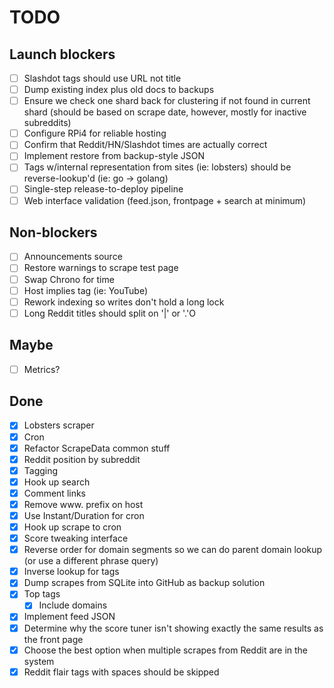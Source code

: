 # TODO

## Launch blockers

 - [ ] Slashdot tags should use URL not title
 - [ ] Dump existing index plus old docs to backups
 - [ ] Ensure we check one shard back for clustering if not found in current shard (should be based on scrape date, however, mostly for inactive subreddits)
 - [ ] Configure RPi4 for reliable hosting
 - [ ] Confirm that Reddit/HN/Slashdot times are actually correct
 - [ ] Implement restore from backup-style JSON
 - [ ] Tags w/internal representation from sites (ie: lobsters) should be reverse-lookup'd (ie: go -> golang)
 - [ ] Single-step release-to-deploy pipeline
 - [ ] Web interface validation (feed.json, frontpage + search at minimum)

## Non-blockers

 - [ ] Announcements source
 - [ ] Restore warnings to scrape test page
 - [ ] Swap Chrono for time
 - [ ] Host implies tag (ie: YouTube)
 - [ ] Rework indexing so writes don't hold a long lock 
 - [ ] Long Reddit titles should split on '|' or '.'O

## Maybe

 - [ ] Metrics?

## Done

 - [X] Lobsters scraper
 - [X] Cron
 - [X] Refactor ScrapeData common stuff
 - [X] Reddit position by subreddit 
 - [X] Tagging
 - [X] Hook up search
 - [X] Comment links
 - [X] Remove www. prefix on host
 - [X] Use Instant/Duration for cron
 - [X] Hook up scrape to cron
 - [X] Score tweaking interface
 - [X] Reverse order for domain segments so we can do parent domain lookup (or use a different phrase query)
 - [X] Inverse lookup for tags
 - [X] Dump scrapes from SQLite into GitHub as backup solution
 - [X] Top tags
   - [X] Include domains
 - [X] Implement feed JSON
 - [X] Determine why the score tuner isn't showing exactly the same results as the front page
 - [X] Choose the best option when multiple scrapes from Reddit are in the system
 - [X] Reddit flair tags with spaces should be skipped
